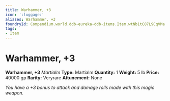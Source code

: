 ```yaml
---
title: Warhammer, +3
icon: ':luggage:'
aliases: Warhammer, +3
foundryId: Compendium.world.ddb-eureka-ddb-items.Item.wtNb1tC87L9CqVMa
tags:
- Item
---
```


# Warhammer, +3

**Warhammer, +3**
_Martialm_
**Type:** Martialm
**Quantity:** 1
**Weight:** 5 lb
**Price:** 40000 gp
**Rarity:** Veryrare
**Attunement:** None

*You have a +3 bonus to attack and damage rolls made with this magic weapon.*